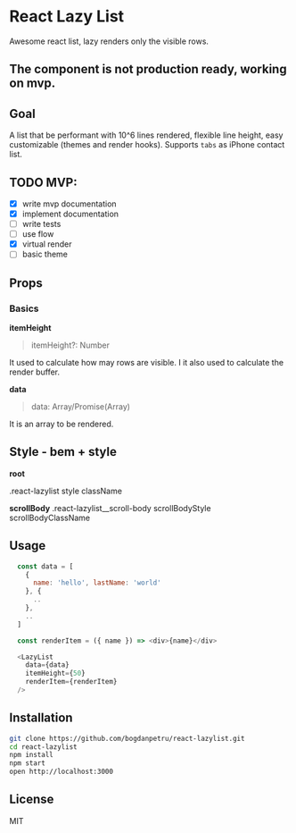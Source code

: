 # React Lazy List

Awesome react list, lazy renders only the visible rows.

## The component is not production ready, working on mvp.

## Goal
A list that be performant with 10^6 lines rendered, flexible line height, easy customizable (themes and render hooks). Supports `tabs` as iPhone contact list.

## TODO MVP:
- [x] write mvp documentation
- [x] implement documentation
- [ ] write tests
- [ ] use flow
- [x] virtual render
- [ ] basic theme

## Props

### Basics

**itemHeight**
> itemHeight?: Number

It used to calculate how may rows are visible. I it also used to calculate the render buffer.

**data**
> data: Array/Promise(Array)

It is an array to be rendered.



## Style - bem + style

**root**

.react-lazylist
style
className


**scrollBody**
.react-lazylist__scroll-body
scrollBodyStyle
scrollBodyClassName



## Usage

```js
  const data = [
    {
      name: 'hello', lastName: 'world'
    }, {
      ..
    },
    ..
  ]

  const renderItem = ({ name }) => <div>{name}</div>

  <LazyList
    data={data}
    itemHeight={50}
    renderItem={renderItem}
  />
```

## Installation

```bash
git clone https://github.com/bogdanpetru/react-lazylist.git
cd react-lazylist
npm install
npm start
open http://localhost:3000
```

## License
MIT
